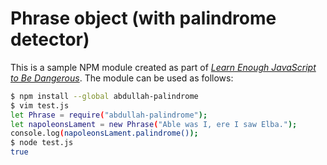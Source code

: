 # Phrase object (with palindrome detector)
This is a sample NPM module created as part of
[*Learn Enough JavaScript to Be Dangerous*](https://www.learnenough.com/javascript-tutorial). The module can be used as follows:

```bash
$ npm install --global abdullah-palindrome
$ vim test.js
let Phrase = require("abdullah-palindrome");
let napoleonsLament = new Phrase("Able was I, ere I saw Elba.");
console.log(napoleonsLament.palindrome());
$ node test.js
true
```
